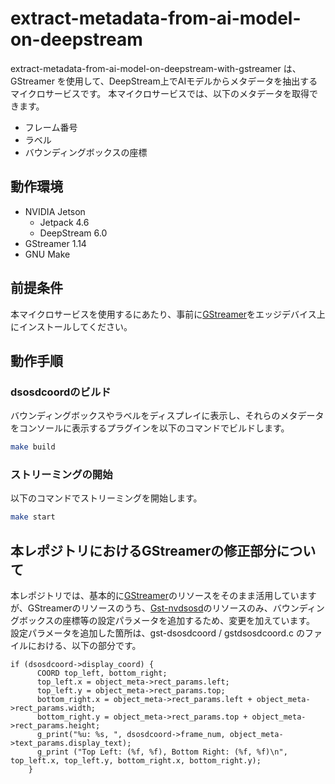 # extract-metadata-from-ai-model-on-deepstream
extract-metadata-from-ai-model-on-deepstream-with-gstreamer は、GStreamer を使用して、DeepStream上でAIモデルからメタデータを抽出するマイクロサービスです。
本マイクロサービスでは、以下のメタデータを取得できます。

- フレーム番号
- ラベル
- バウンディングボックスの座標

## 動作環境
- NVIDIA Jetson
    - Jetpack 4.6
    - DeepStream 6.0
- GStreamer 1.14
- GNU Make

## 前提条件
本マイクロサービスを使用するにあたり、事前に[GStreamer](https://docs.nvidia.com/metropolis/deepstream/5.0DP/plugin-manual/index.html#page/DeepStream%20Plugins%20Development%20Guide/deepstream_plugin_details.3.01.html#)をエッジデバイス上にインストールしてください。


## 動作手順
### dsosdcoordのビルド
バウンディングボックスやラベルをディスプレイに表示し、それらのメタデータをコンソールに表示するプラグインを以下のコマンドでビルドします。
```sh
make build
```

### ストリーミングの開始
以下のコマンドでストリーミングを開始します。
```sh
make start
```

## 本レポジトリにおけるGStreamerの修正部分について
本レポジトリでは、基本的に[GStreamer](https://docs.nvidia.com/metropolis/deepstream/5.0DP/plugin-manual/index.html#page/DeepStream%20Plugins%20Development%20Guide/deepstream_plugin_details.3.01.html#)のリソースをそのまま活用していますが、GStreamerのリソースのうち、[Gst-nvdsosd](https://docs.nvidia.com/metropolis/deepstream/5.0DP/plugin-manual/index.html#page/DeepStream%20Plugins%20Development%20Guide/deepstream_plugin_details.3.06.html#wwconnect_header)のリソースのみ、バウンディングボックスの座標等の設定パラメータを追加するため、変更を加えています。  
設定パラメータを追加した箇所は、gst-dsosdcoord / gstdsosdcoord.c のファイルにおける、以下の部分です。

```
if (dsosdcoord->display_coord) {
      COORD top_left, bottom_right;
      top_left.x = object_meta->rect_params.left;
      top_left.y = object_meta->rect_params.top;
      bottom_right.x = object_meta->rect_params.left + object_meta->rect_params.width;
      bottom_right.y = object_meta->rect_params.top + object_meta->rect_params.height;
      g_print("%u: %s, ", dsosdcoord->frame_num, object_meta->text_params.display_text);
      g_print ("Top Left: (%f, %f), Bottom Right: (%f, %f)\n", top_left.x, top_left.y, bottom_right.x, bottom_right.y);
    }
```





